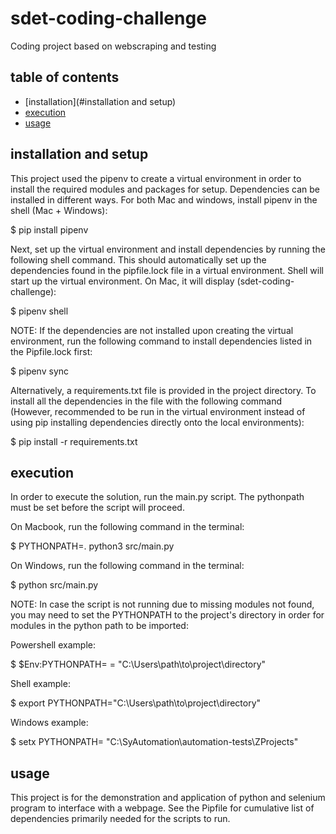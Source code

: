 # sdet-coding-challenge

Coding project based on webscraping and testing

## table of contents

- [installation](#installation and setup)
- [execution](#execution)
- [usage](#usage)

## installation and setup

This project used the pipenv to create a virtual environment in order to install the required modules and packages for setup. Dependencies can be installed in different ways. For both Mac and windows, install pipenv in the shell (Mac + Windows):

  $ pip install pipenv

Next, set up the virtual environment and install dependencies by running the following shell command. This should automatically set up the dependencies found in the pipfile.lock file in a virtual environment. Shell will start up the virtual environment. On Mac, it will display (sdet-coding-challenge):

  $ pipenv shell

NOTE: If the dependencies are not installed upon creating the virtual environment, run the following command to install dependencies listed in the Pipfile.lock first:

  $ pipenv sync

Alternatively, a requirements.txt file is provided in the project directory. To install all the dependencies in the file with the following command (However, recommended to be run in the virtual environment instead of using pip installing dependencies directly onto the local environments):

  $ pip install -r requirements.txt


## execution

In order to execute the solution, run the main.py script. The pythonpath must be set before the script will proceed.

On Macbook, run the following command in the terminal:

$ PYTHONPATH=. python3 src/main.py

On Windows, run the following command in the terminal:

  $ python src/main.py


NOTE: In case the script is not running due to missing modules not found, you may need to set the PYTHONPATH to the project's directory in order for modules in the python path to be imported:

Powershell example:

  $ $Env:PYTHONPATH= = "C:\Users\path\to\project\directory\"
  
Shell example: 

  $ export PYTHONPATH="C:\Users\path\to\project\directory\"
  
Windows example:

  $ setx PYTHONPATH= "C:\SyAutomation\automation-tests\ZProjects"


## usage

This project is for the demonstration and application of python and selenium program to interface with a webpage.
See the Pipfile for cumulative list of dependencies primarily needed for the scripts to run.

